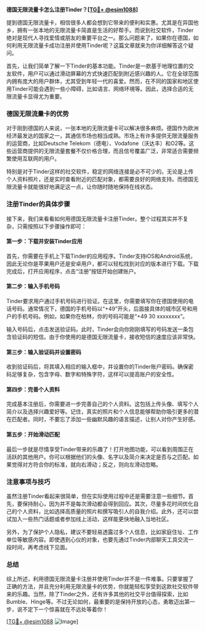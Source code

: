 **德国无限流量卡怎么注册Tinder？[[TG💪+ @esim1088](https://t.me/s/esim1088)]**

提到德国无限流量卡，相信很多人都会想到它带来的便利和实惠。尤其是在异国他乡，拥有一张本地的无限流量卡简直是生活的好帮手。而说到社交软件，Tinder绝对是现代人寻找爱情或朋友的重要平台之一。那么问题来了，如果你在德国，如何利用无限流量卡成功注册并使用Tinder呢？这篇文章就来为你详细解答这个疑问。

首先，让我们简单了解一下Tinder的基本功能。Tinder是一款基于地理位置的交友软件，用户可以通过滑动屏幕的方式快速匹配到附近感兴趣的人。它在全球范围内拥有庞大的用户群体，尤其受到年轻一代的喜爱。然而，在不同的国家和地区使用Tinder可能会遇到一些小障碍，比如语言、网络环境等。因此，选择合适的无限流量卡显得尤为重要。

### 德国无限流量卡的优势

对于刚到德国的人来说，一张本地的无限流量卡可以解决很多麻烦。德国作为欧洲经济最发达的国家之一，其通信市场也相当成熟。市场上有许多提供无限流量服务的运营商，比如Deutsche Telekom（德电）、Vodafone（沃达丰）和O2等。这些运营商提供的无限流量套餐不仅价格合理，而且信号覆盖广泛，非常适合需要频繁使用互联网的用户。

特别是对于Tinder这样的社交软件，稳定的网络连接是必不可少的。无论是上传个人资料照片，还是实时查看附近的匹配对象，都需要良好的网络支持。而德国无限流量卡就能很好地满足这一点，让你随时随地保持在线状态。

### 注册Tinder的具体步骤

接下来，我们来看看如何用德国无限流量卡注册Tinder。整个过程其实并不复杂，只需按照以下步骤操作即可：

#### 第一步：下载并安装Tinder应用

首先，你需要在手机上下载Tinder的应用程序。Tinder支持iOS和Android系统，因此无论你是苹果用户还是安卓用户，都可以轻松找到对应的版本进行下载。下载完成后，打开应用程序，点击“注册”按钮开始创建账户。

#### 第二步：输入手机号码

Tinder要求用户通过手机号码进行验证。在这里，你需要填写你在德国使用的电话号码。通常情况下，德国的手机号码以“+49”开头，后面接具体的城市区号和用户的手机号码。例如，如果你在柏林，你的号码可能是“+49 30 xxxxxxxx”。

输入号码后，点击发送验证码。此时，Tinder会向你刚刚填写的号码发送一条包含验证码的短信。由于你使用的是德国无限流量卡，接收短信的速度应该非常快。

#### 第三步：输入验证码并设置密码

收到验证码后，将其填入相应的输入框中，并设置你的Tinder账户密码。确保密码足够复杂，包含字母、数字和特殊字符，这样可以提高账户的安全性。

#### 第四步：完善个人资料

完成基本注册后，你需要进一步完善自己的个人资料。这包括上传头像、填写个人简介以及选择兴趣爱好等。记住，真实的照片和个人信息能够帮助你吸引更多的潜在匹配者。同时，不要忘了添加一些幽默风趣的语言描述，让别人对你产生好感。

#### 第五步：开始滑动匹配

最后一步就是尽情享受Tinder带来的乐趣了！打开地图功能，可以看到周围正在活跃的其他用户。你可以根据他们的头像、名字以及简介来决定是否与之匹配。如果觉得对方符合你的标准，就向右滑动；反之，则向左滑动忽略。

### 注意事项与技巧

虽然注册Tinder看起来很简单，但在实际使用过程中还是需要注意一些细节。首先，要保持耐心，因为并不是每次滑动都会得到回应。其次，尽量多花时间优化自己的个人资料，比如选择高质量的照片和撰写吸引人的自我介绍。此外，还可以尝试加入一些热门话题或者参加线上活动，这样能更快地融入当地社区。

另外，为了保护个人隐私，建议不要轻易透露过多个人信息，比如家庭住址、工作单位等敏感内容。即使遇到心仪的对象，也要先通过Tinder内部聊天工具交流一段时间，再考虑线下见面。

### 总结

综上所述，利用德国无限流量卡注册并使用Tinder并不是一件难事。只要掌握了正确的方法，并且充分利用无限流量卡的优势，你就能轻松享受到这款社交软件带来的乐趣。当然，除了Tinder之外，还有许多其他的社交平台值得探索，比如Bumble、Hinge等。不过无论如何，最重要的是保持开放的心态，勇敢迈出第一步，说不定下一个惊喜就在不远处等着你！

[[TG💪+ @esim1088](https://t.me/s/esim1088) ![Image](https://i.postimg.cc/4NQfJmqS/Snipaste-2025-05-13-00-14-12.png)]